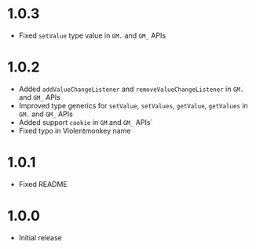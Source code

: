 # 1.0.3

- Fixed `setValue` type value in `GM.` and `GM_` APIs

# 1.0.2

- Added `addValueChangeListener` and `removeValueChangeListener` in `GM.` and `GM_` APIs
- Improved type generics for `setValue`, `setValues`, `getValue`, `getValues` in `GM.` and `GM_` APIs
- Added support `cookie` in `GM` and `GM_` APIs`
- Fixed typo in Violentmonkey name

# 1.0.1

- Fixed README

# 1.0.0

- Initial release
